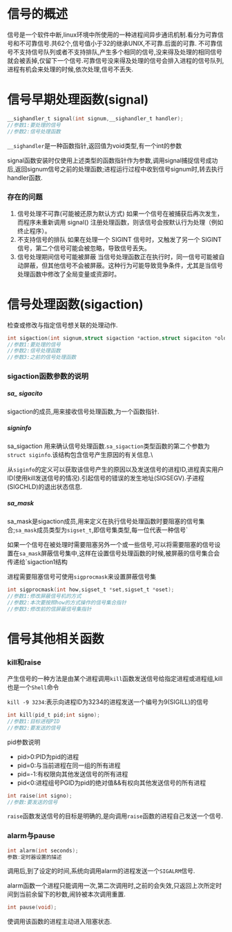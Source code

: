# 信号的概述

信号是一个软件中断,linux环境中所使用的一种进程间异步通讯机制.看分为可靠信号和不可靠信号.共62个,信号值小于32的继承UNIX,不可靠.后面的可靠.
不可靠信号不支持信号队列或者不支持排队,产生多个相同的信号,没来得及处理的相同信号就会被丢掉,仅留下一个信号.可靠信号没来得及处理的信号会排入进程的信号队列,进程有机会来处理的时候,依次处理,信号不丢失.

# 信号早期处理函数(signal)

```c
__sighandler_t signal(int signum,__sighandler_t handler);
//参数1:要处理的信号
//参数2:信号处理函数
```

`__sighandler`是一种函数指针,返回值为void类型,有一个int的参数

signal函数安装时仅使用上述类型的函数指针作为参数,调用signal捕捉信号成功后,返回signum信号之前的处理函数;进程运行过程中收到信号signum时,转去执行handler函数.

### 存在的问题

1. 信号处理不可靠(可能被还原为默认方式)
如果一个信号在被捕获后再次发生，而程序未重新调用 signal() 注册处理函数，则该信号会按默认行为处理（例如终止程序）。
2. 不支持信号的排队
如果在处理一个 SIGINT 信号时，又触发了另一个 SIGINT 信号，第二个信号可能会被忽略，导致信号丢失。
3. 信号处理期间信号可能被屏蔽
当信号处理函数正在执行时，同一信号可能被自动屏蔽，但其他信号不会被屏蔽。这种行为可能导致竞争条件，尤其是当信号处理函数中修改了全局变量或资源时。

# 信号处理函数(sigaction)

检查或修改与指定信号想关联的处理动作.
```c
int sigaction(int signum,struct sigaction *action,struct sigaciton *oldaction;)
//参数1:要处理的信号
//参数2:信号处理函数
//参数3:之前的信号处理函数
```

### sigaction函数参数的说明

##### sa_ sigacito

sigaction的成员,用来接收信号处理函数,为一个函数指针.

##### signinfo

sa_sigaction 用来确认信号处理函数.`sa_sigaction`类型函数的第二个参数为`struct siginfo`.该结构包含信号产生原因的有关信息.\

从`siginfo`的定义可以获取该信号产生的原因以及发送信号的进程ID,进程真实用户ID(使用kill发送信号的情况).引起信号的错误的发生地址(SIGSEGV).子进程(SIGCHLD)的退出状态信息.

##### sa_mask

sa_mask是sigaction成员,用来定义在执行信号处理函数时要阻塞的信号集合;`sa_mask`成员类型为`sigset_t`,即信号集类型,每一位代表一种信号`

如果一个信号在被处理时需要阻塞另外一个或一些信号,可以将需要阻塞的信号设置在`sa_mask`屏蔽信号集中,这样在设置信号处理函数的时候,被屏蔽的信号集合会传递给`sigaction1结构

进程需要阻塞信号可使用`sigprocmask`来设置屏蔽信号集
```c
int sigprocmask(int how,sigset_t *set,sigset_t *oset);
//参数1:修改屏蔽信号机的方式
//参数2:本次要按照how的方式操作的信号集合指针
//参数3:修改前的信屏蔽信号集指针
```                                
# 信号其他相关函数

### kill和raise

产生信号的一种方法是由某个进程调用`kill`函数发送信号给指定进程或进程组,kill也是一个`Shell`命令

`kill -9 3234`:表示向进程ID为3234的进程发送一个编号为9(SIGILL)的信号

```c
int kill(pid_t pid;int signo);
//参数1:目标进程PID
//参数2:要发送的信号
```
pid参数说明
* pid>0:PID为pid的进程
* pid=0:与当前进程在同一组的所有进程
* pid=-1:有权限向其他发送信号的所有进程
* pid<0:进程组号PGID为pid的绝对值&&有权向其他发送信号的所有进程

```c
int raise(int signo);
//参数:要发送的信号
```

`raise`函数发送信号的目标是明确的,是向调用`raise`函数的进程自己发送一个信号.

### alarm与pause

```c
int alarm(int seconds);
参数:定时器设置的描述
```
调用后,到了设定的时间,系统向调用alarm的进程发送一个`SIGALRM`信号.

alarm函数一个进程只能调用一次,第二次调用时,之前的会失效,只返回上次所定时间到当前余留下的秒数,闹铃被本次调用重置.

```c
int pause(void);
```
使调用该函数的进程主动进入阻塞状态.
